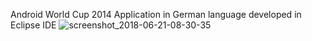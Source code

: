 Android World Cup 2014 Application in German language developed in Eclipse IDE
![screenshot_2018-06-21-08-30-35](https://user-images.githubusercontent.com/8135354/41693837-7952dece-7531-11e8-9bc3-41f3d8fe6cc5.png)
